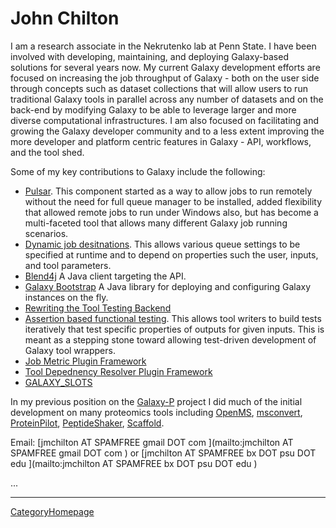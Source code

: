 # John Chilton

I am a research associate in the Nekrutenko lab at Penn State. I have been involved with developing, maintaining, and deploying Galaxy-based solutions for several years now. My current Galaxy development efforts are focused on increasing the job throughput of Galaxy - both on the user side through concepts such as dataset collections that will allow users to run traditional Galaxy tools in parallel across any number of datasets and on the back-end by modifying Galaxy to be able to leverage larger and more diverse computational infrastructures. I am also focused on facilitating and growing the Galaxy developer community and to a less extent improving the more developer and platform centric features in Galaxy - API, workflows, and the tool shed.

Some of my key contributions to Galaxy include the following:

* [Pulsar](https://github.com/galaxyproject/pulsar). This component started as a way to allow jobs to run remotely without the need for full queue manager to be installed, added flexibility that allowed remote jobs to run under Windows also, but has become a multi-faceted tool that allows many different Galaxy job running scenarios.
* [Dynamic job desitnations](http://lists.bx.psu.edu/pipermail/galaxy-dev/2012-June/010080.html). This allows various queue settings to be specified at runtime and to depend on properties such the user, inputs, and tool parameters. 
* [Blend4j](https://github.com/jmchilton/blend4j) A Java client targeting the API.
* [Galaxy Bootstrap](https://github.com/jmchilton/galaxy-bootstrap) A Java library for deploying and configuring Galaxy instances on the fly.
* [Rewriting the Tool Testing Backend](http://dev.list.galaxyproject.org/Tool-Testing-Enhancements-tt4663799.html#a4663821)
* [Assertion based functional testing](/src/Admin/Tools/ToolConfigSyntax/index.md#a3cassert_contents3e_tag_set_28functional_tests29). This allows tool writers to build tests iteratively that test specific properties of outputs for given inputs. This is meant as a stepping stone toward allowing test-driven development of Galaxy tool wrappers.
* [Job Metric Plugin Framework](https://bitbucket.org/galaxy/galaxy-central/pull-request/352)
* [Tool Depednency Resolver Plugin Framework](https://bitbucket.org/galaxy/galaxy-central/pull-request/228/tool-dependency-resolver-plugins-revision)
* [GALAXY_SLOTS](https://bitbucket.org/galaxy/galaxy-central/pull-request/236/job-runner-enhancements-galaxy_slots/diff)

In my previous position on the [Galaxy-P](https://github.com/galaxyproteomics) project I did much of the initial development on many proteomics tools including [OpenMS](https://bitbucket.org/galaxyp/galaxyp-toolshed-openms), [msconvert](https://github.com/galaxyproteomics/tools-galaxyp/tree/master/tools/msconvert), [ProteinPilot](https://github.com/galaxyproteomics/tools-galaxyp/tree/master/tools/proteinpilot), [PeptideShaker](https://github.com/galaxyproteomics/tools-galaxyp/tree/master/tools/peptideshaker), [Scaffold](https://github.com/galaxyproteomics/tools-galaxyp/tree/master/tools/scaffold).


Email: [jmchilton AT SPAMFREE gmail DOT com ](mailto:jmchilton AT SPAMFREE gmail DOT com ) or [jmchilton AT SPAMFREE bx DOT psu DOT edu ](mailto:jmchilton AT SPAMFREE bx DOT psu DOT edu ) 

...

----
[CategoryHomepage](/src/CategoryHomepage/index.md)
